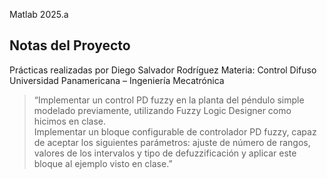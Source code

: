 Matlab 2025.a

## Notas del Proyecto
Prácticas realizadas por Diego Salvador Rodríguez
Materia: Control Difuso  
Universidad Panamericana – Ingeniería Mecatrónica

> “Implementar un control PD fuzzy en la planta del péndulo simple modelado previamente, utilizando Fuzzy Logic Designer como hicimos en clase.  
> Implementar un bloque configurable de controlador PD fuzzy, capaz de aceptar los siguientes parámetros: ajuste de número de rangos, valores de los intervalos y tipo de defuzzificación y aplicar este bloque al ejemplo visto en clase.”
